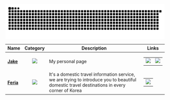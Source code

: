 <div align='center'>

![snake gif](https://github.com/iamhoonpark/iamhoonpark/blob/output/github-contribution-grid-snake.svg)

  | Name | Category | Description | Links |
  | --- | :---: | --- | --- |
  | <a href="https://iamhoonpark.github.io"><b>Jake</b></a> | ![](https://img.shields.io/badge/💻-%20Portfolio-informational?style=flat&logoColor=white&color=3498db) | My personal page | <table><tr><td> [![](https://img.shields.io/badge/-🌎-informational?style=flat&logoColor=black&color=white)](https://iamhoonpark.github.io) </td><td> [![](https://img.shields.io/badge/--informational?style=flat&logo=github&logoColor=black&color=white)](https://github.com/iamhoonpark/iamhoonpark.github.io) </td></tr></table> |
  | <a href="https://github.com/iamhoonpark/project-team-feria"><b>Feria</b></a> | ![](https://img.shields.io/badge/💻-%20Portfolio-informational?style=flat&logoColor=white&color=3498db) | It's a domestic travel information service, we are trying to introduce you to beautiful domestic travel destinations in every corner of Korea | <table><tr><td> [![](https://img.shields.io/badge/--informational?style=flat&logo=github&logoColor=black&color=white)](https://github.com/iamhoonpark/project-team-feria) </td></tr></table> |

  <!--<div>  
    <img alt="HTML5" src="https://img.shields.io/badge/HTML-F05032?style=flat-square&logo=html5&logoColor=FFF"/>
    <img alt="CSS3" src="https://img.shields.io/badge/CSS-007ACC?style=flat-square&logo=css3&logoColor=FFF"/>
    <img alt="Sass" src="https://img.shields.io/badge/Sass-CA6598?style=flat-square&logo=Sass&logoColor=FFF"/>
    <img alt="JavaScript" src="https://img.shields.io/badge/JavaScript-F7DF1E?style=flat-square&logo=JavaScript&logoColor=222"/>
    <img alt="TypeScript" src="https://img.shields.io/badge/TypeScript-3178C6?style=flat-square&logo=TypeScript&logoColor=FFF"/>
    <img alt="React" src="https://img.shields.io/badge/React-61DAFB?style=flat-square&logo=React&logoColor=333"/>
    <img alt="Java" src="https://img.shields.io/badge/Java-007396?style=flat-square&logo=Java&logoColor=FFF"/>
    <img alt="SpringFramework" src="https://img.shields.io/badge/Spring-6DB33F?style=flat-square&logo=Spring&logoColor=FFF"/>
    <img alt="Git" src="https://img.shields.io/badge/Git-F05032?style=flat-square&logo=git&logoColor=FFF"/>
    <img alt="linux" src="https://img.shields.io/badge/linux-FCC624?style=flat-square&logo=linux&logoColor=000"/>
    <img alt="figma" src="https://img.shields.io/badge/figma-9857F2?style=flat-square&logo=Figma&logoColor=FFF"/>
    <img alt="Informatica" src="https://img.shields.io/badge/Informatica-FF7B03?style=flat-square&logo=Informatica&logoColor=FFF"/>
  </div>-->
  
</div>
